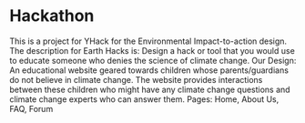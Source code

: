 # Hackathon
This is a project for YHack for the Environmental Impact-to-action design. 
The description for Earth Hacks is: Design a hack or tool that you would use to educate someone who denies the science of climate change.
Our Design:
An educational website geared towards children whose parents/guardians do not believe in climate change. The website provides interactions
between these children who might have any climate change questions and climate change experts who can answer them.
Pages: Home, About Us, FAQ, Forum
